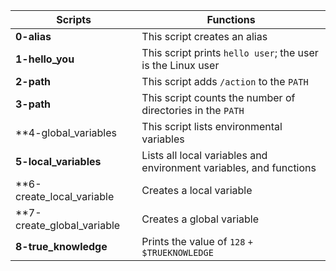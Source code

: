 |**Scripts**                |**Functions**                                                         |
|---------------------------|----------------------------------------------------------------------|
|**0-alias**                |This script creates an alias                                          |
|**1-hello_you**            |This script prints ```hello user```; the user is the Linux user       |
|**2-path**                 |This script adds ```/action``` to the ```PATH```                      |
|**3-path**                 |This script counts the number of directories in the ```PATH```        |
|**4-global_variables       |This script lists environmental variables                             |
|**5-local_variables**      |Lists all local variables and environment variables, and functions    |
|**6-create_local_variable  |Creates a  local variable					           |
|**7-create_global_variable |Creates a global variable                                             |
|**8-true_knowledge**       |Prints the value of ```128``` ```+``` ```$TRUEKNOWLEDGE```            |
                                                                       
                                                     
